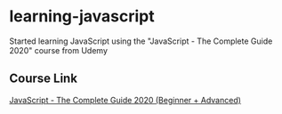 # learning-javascript
Started learning JavaScript using the "JavaScript - The Complete Guide 2020" course from Udemy

## Course Link
[JavaScript - The Complete Guide 2020 (Beginner + Advanced)](https://www.udemy.com/course/javascript-the-complete-guide-2020-beginner-advanced/)

